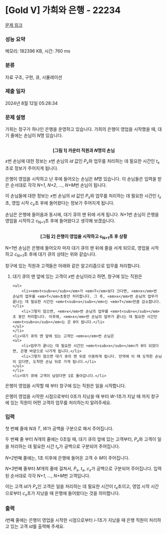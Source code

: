 # [Gold V] 가희와 은행 - 22234 

[문제 링크](https://www.acmicpc.net/problem/22234) 

### 성능 요약

메모리: 182396 KB, 시간: 760 ms

### 분류

자료 구조, 구현, 큐, 시뮬레이션

### 제출 일자

2024년 8월 12일 05:28:34

### 문제 설명

<p>가희는 창구가 하나인 은행을 운영하고 있습니다. 가희의 은행이 영업을 시작했을 때, 대기 줄에는 손님이 <em>N</em>명 있습니다.</p>

<p> </p>

<p style="text-align: center;"><img alt="" src="https://upload.acmicpc.net/55e4fafb-f33c-4d0d-b275-dd9728c1ad7f/-/preview/"></p>

<p style="text-align: center;"><strong>[그림 1] 카운터 직원과 <em>N</em>명의 손님</strong></p>

<p><em>x</em>번 손님에 대한 정보는 <em>x</em>번 손님의 <em>id</em> 값인 <em>P<sub>x</sub></em>와 업무를 처리하는 데 필요한 시간인 <em>t<sub>x</sub></em>초로 정보가 주어지게 됩니다.</p>

<p>은행이 영업을 시작하고 난 후에 들어오는 손님은 <em>M</em>명 있습니다. 이 손님들은 입력을 받은 순서대로 각각 <em>N+1</em>, <em>N+2</em>, ..., <em>N+M</em>번 손님이 됩니다.</p>

<p>이 손님들에 대한 정보는 <em>x</em>번 손님의 <em>id</em> 값인 <em>P<sub>x</sub></em>와 업무를 처리하는 데 필요한 시간인 <em>t<sub>x</sub></em>초, 영업 시작 <em>c<sub>x</sub></em>초 후에 들어왔다는 정보가 주어지게 됩니다.</p>

<p>손님은 은행에 들어옴과 동시에, 대기 큐의 맨 뒤에 서게 됩니다. N+1번 손님이 은행을 영업을 시작하고 c<sub>N+1</sub>초 후에 들어왔다고 생각해 보겠습니다.</p>

<p> </p>

<p style="text-align: center;"><img alt="" src="https://upload.acmicpc.net/33a3c56a-04b0-4119-bef6-c2dbea337ba4/-/preview/"></p>

<p style="text-align: center;"><strong>[그림 2] 은행이 영업을 시작하고 c<sub>N+1</sub>초 후 상황</strong></p>

<p>N+1번 손님은 은행에 들어오자 마자 대기 큐의 맨 뒤에 줄을 서게 되므로, 영업을 시작하고 <em>c<sub>N+1</sub></em>초 후에 대기 큐의 상태는 위와 같습니다.</p>

<p>창구에 있는 직원과 고객들은 아래와 같은 알고리즘으로 업무를 처리합니다.</p>

<ol>
	<li>대기 큐의 맨 앞에 있는 고객이 <em>x</em>번 손님이라고 하면, 창구에 있는 직원은

	<ul>
		<li><em>t<sub>x</sub></em>가 <em>T</em>보다 크다면, <em>x</em>번 손님의 업무를 <em>T</em>초동안 처리합니다. 그 후, <em>x</em>번 손님의 업무가 끝나는 데 필요한 시간인 <em>t<sub>x</sub></em>는 <em>T</em>만큼 감소합니다.</li>
		<li>그렇지 않으면, <em>x</em>번 손님의 업무를 <em>t<sub>x</sub></em>초 동안 처리합니다. 이후에, <em>x</em>번 손님의 업무가 끝나는 데 필요한 시간인 <em>t<sub>x</sub></em>는 은 0이 됩니다.</li>
	</ul>
	</li>
	<li>대기 큐의 맨 앞에 있는 고객인 <em>x</em>번 손님은
	<ul>
		<li>업무가 끝나는 데 필요한 시간인 <em>t<sub>x</sub></em>가 0이 되었다면, 은행 바깥으로 나가게 됩니다.</li>
		<li>그렇지 않으면 대기 큐의 맨 뒤로 이동하게 됩니다. 만약에 이 때 도착한 손님이 있다면, 도착한 손님 뒤로 가게 됩니다.</li>
	</ul>
	</li>
	<li>대기 큐에 고객이 남았다면 1로 돌아갑니다.</li>
</ol>

<p>은행이 영업을 시작할 때 부터 창구에 있는 직원은 일을 시작합니다.</p>

<p>은행이 영업을 시작한 시점으로부터 0초가 지났을 때 부터 <em>W-1</em>초가 지날 때 까지 창구에 있는 직원이 어떤 고객의 업무를 처리하는지 알려주세요.</p>

### 입력 

 <p>첫 번째 줄에 <em>N</em>과 <em>T</em>, <em>W</em>가 공백을 구분으로 해서 주어집니다.</p>

<p>두 번째 줄 부터 <em>N</em>개의 줄에는 0초일 때, 대기 큐의 앞에 있는 고객부터, <em>P<sub>x</sub></em>와 고객이 일을 처리하는 데 필요한 시간 <em>t<sub>x</sub></em>가 공백으로 구분되어 주어집니다.</p>

<p><em>N+2</em>번째 줄에는, 1초 이후에 은행에 들어온 고객 수 <em>M</em>이 주어집니다.</p>

<p><em>N+3</em>번째 줄부터 <i>M</i>개의 줄에 걸쳐서, <em>P<sub>x</sub></em>, <em>t<sub>x</sub></em>, <em>c<sub>x</sub></em>가 공백으로 구분되어 주어집니다. 입력된 순서대로 각각 <em>N+1</em>, ..., <em>N+M</em>번 고객입니다.</p>

<p>이는 고객 <em>id</em>가 <em>P<sub>x</sub></em>인 고객은 일을 처리하는 데 필요한 시간이 <em>t<sub>x</sub></em>초이고, 영업 시작 시간으로부터 <em>c<sub>x</sub></em>초가 지났을 때 은행에 들어왔다는 것을 의미합니다.</p>

### 출력 

 <p><em>i</em>번째 줄에는 은행이 영업을 시작한 시점으로부터 <em>i-1</em>초가 지났을 때 은행 직원이 처리하고 있는 고객 <em>id</em>를 출력해 주세요.</p>

